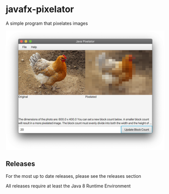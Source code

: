 # javafx-pixelator
A simple program that pixelates images

![screenshot](Screenshot.png)

## Releases
For the most up to date releases, please see the releases section

All releases require at least the Java 8 Runtime Environment